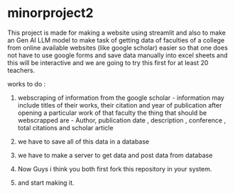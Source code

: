 # minorproject2
This project is made for making a website using streamlit and also to make an Gen AI LLM model to make task of getting data of faculties of a college from online available websites (like google scholar) easier so that one does not have to use google forms and save data manually into excel sheets and this will be interactive and we are going to try this first for at least 20 teachers.

works to do : 

1. webscraping of information from the google scholar -
     information may include titles of their works, their citation and year of publication
     after opening a particular work of that faculty the thing that should be webscrapped are -
       Author, publication date , description , conference , total citations and scholar article
2. we have to save all of this data in a database
3. we have to make a server to get data and post data from database

4. Now Guys i think you both first fork this repository in your system.
5. and start making it.   
